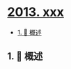# [2013. xxx](https://github.com/Tdahuyou/TNotes.leetcode/tree/main/notes/2013.%20xxx)

<!-- region:toc -->

- [1. 📝 概述](#1--概述)

<!-- endregion:toc -->

## 1. 📝 概述
